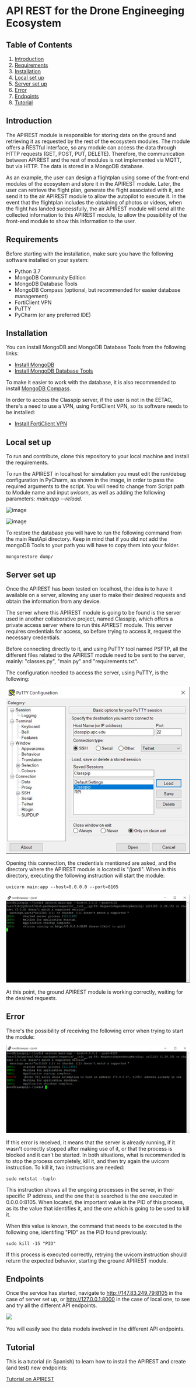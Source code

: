# API REST for the Drone Engineeging Ecosystem

## Table of Contents
1. [Introduction](#introduction)
2. [Requirements](#requirements)
3. [Installation](#installation)
4. [Local set up](#local-set-up)
5. [Server set up](#server-set-up)
6. [Error](#error)
7. [Endpoints](#endpoints)
8. [Tutorial](#tutorial)

## Introduction
The APIREST module is responsible for storing data on the ground and retrieving it as requested by the rest of the ecosystem modules. The module offers a RESTful interface, so any module can access the data through HTTP requests (GET, POST, PUT, DELETE). Therefore, the communication between APIREST and the rest of modules is not implemented via MQTT, but via HTTP. The data is stored in a MongoDB database.   
      
As an example, the user can design a flightplan using some of the front-end modules of the ecosystem and store it in the APIREST module. Later, the user can retrieve the flight plan, generate the flight associated with it, and send it to the air APIREST module to allow the autopilot to execute it. In the event that the flightplan includes the obtaining of photos or videos, when the flight has landed successfully, the air APIREST module will send all the collected information to this APIREST module, to allow the possibility of the front-end module to show this information to the user.   


## Requirements
Before starting with the installation, make sure you have the following software installed on your system:

- Python 3.7
- MongoDB Community Edition
- MongoDB Database Tools
- MongoDB Compass (optional, but recommended for easier database management)
- FortiClient VPN
- PuTTY
- PyCharm (or any preferred IDE)

## Installation

You can install MongoDB and MongoDB Database Tools from the following links:
- [Install MongoDB](https://www.mongodb.com/docs/manual/administration/install-community/)
- [Install MongoDB Database Tools](https://www.mongodb.com/docs/database-tools/)

To make it easier to work with the database, it is also recommended to install [MongoDB Compass](https://www.mongodb.com/products/compass).

In order to access the Classpip server, if the user is not in the EETAC, there's a need to use a VPN, using FortiClient VPN, so its software needs to be installed:
- [Install FortiClient VPN](https://serveistic.upc.edu/ca/upclink/documentacio/connexio-a-myupclink-des-de-windows/)

## Local set up
To run and contribute, clone this repository to your local machine and install the requirements.  
    
To run the APIREST in localhost for simulation you must edit the run/debug configuration in PyCharm, as shown in the image, in order to pass the required arguments to the script. 
You will need to change from Script path to Module name and input _uvicorn_, as well as adding the following parameters: _main:app --reload_.

![image](https://github.com/Frixon21/RestApiDEE/assets/72676967/e34bd344-ee58-4d86-b2ba-dc65c5d5c117)

![image](https://github.com/Frixon21/RestApiDEE/assets/72676967/d8c9e3e4-b2a8-4df5-be1f-376d070fe58d)


To restore the database you will have to run the following command from the main RestApi directory. Keep in mind that if you did not add the mongoDB Tools to your path you will have to copy them into your folder. 
```
mongorestore dump/
```

## Server set up

Once the APIREST has been tested on localhost, the idea is to have it available on a server, allowing any user to make their desired requests and obtain the information from any device.

The server where this APIREST module is going to be found is the server used in another collaborative project, named Classpip, which offers a private access server where to run this APIREST module. This server requires credentials for access, so before trying to access it, request the necessary credentials.

Before connecting directly to it, and using PuTTY tool named PSFTP, all the different files related to the APIREST module need to be sent to the server, mainly: "classes.py", "main.py" and "requirements.txt".

The configuration needed to access the server, using PuTTY, is the following:

![](https://github.com/JordiLlaveria/GroundAPIRESTDEE/blob/manager/assets/Putty%20Configuration.JPG)

Opening this connection, the credentials mentioned are asked, and the directory where the APIREST module is located is "/jordi". When in this directory, executing the following instruction will start the module:

```
uvicorn main:app --host=0.0.0.0 --port=8105
```

![](https://github.com/JordiLlaveria/GroundAPIRESTDEE/blob/manager/assets/Putty%20Server.JPG)

At this point, the ground APIREST module is working correctly, waiting for the desired requests.

## Error

There's the possibility of receiving the following error when trying to start the module:

![](https://github.com/JordiLlaveria/GroundAPIRESTDEE/blob/manager/assets/Error%20start%20server.PNG)

If this error is received, it means that the server is already running, if it wasn't correctly stopped after making use of it, or that the process is blocked and it can't be started. In both situations, what is recommended is to stop the process completely, kill it, and then try again the uvicorn instruction. To kill it, two instructions are needed:

```
sudo netstat -tupln 
````

This instruction shows all the ungoing processes in the server, in their specific IP address, and the one that is searched is the one executed in 0.0.0.0:8105. When located, the important value is the PID of this process, as its the value that identifies it, and the one which is going to be used to kill it.

When this value is known, the command that needs to be executed is the following one, identifing "PID" as the PID found previously:

```
sudo kill -15 "PID"
```

If this process is executed correctly, retrying the uvicorn instruction should return the expected behavior, starting the ground APIREST module.

## Endpoints
Once the service has started, navigate to http://147.83.249.79:8105 in the case of server set up, or http://127.0.0.1:8000 in the case of local one, to see and try all the different API endpoints.

![](https://github.com/JordiLlaveria/GroundAPIRESTDEE/blob/manager/assets/Endpoints.JPG)

You will easily see the data models involved in the different API endpoints.    

## Tutorial
This is a tutorial (in Spanish) to learn how to install the APIREST and create (and test) new endpoints:
    
[Tutorial on APIREST](https://www.youtube.com/playlist?list=PLyAtSQhMsD4o3VIWiQ7xYB9dx7f-C8Ju1)      
     




